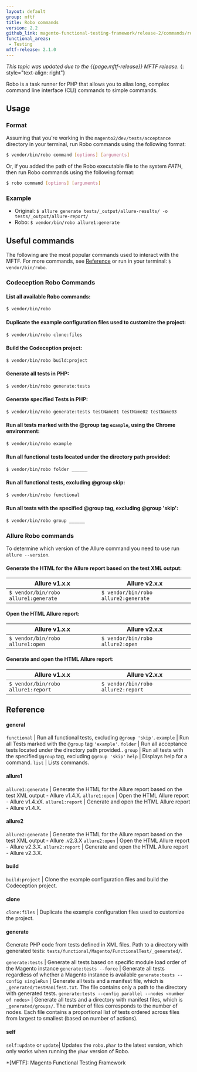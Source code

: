 ```yaml
---
layout: default
group: mftf
title: Robo commands
version: 2.2
github_link: magento-functional-testing-framework/release-2/commands/robo.md
functional_areas:
 - Testing
mftf-release: 2.1.0
---
```


_This topic was updated due to the {{page.mftf-release}} MFTF release._
{: style="text-align: right"}

Robo is a task runner for PHP that allows you to alias long, complex command line interface (CLI) commands to simple commands.

## Usage

### Format

Assuming that you're working in the `magento2/dev/tests/acceptance` directory in your terminal, run Robo commands using the following format:

```bash
$ vendor/bin/robo command [options] [arguments]
```

Or, if you added the path of the Robo executable file to the system *PATH*, then run Robo commands using the following format:

```bash
$ robo command [options] [arguments]
```

### Example

* Original: `$ allure generate tests/_output/allure-results/ -o tests/_output/allure-report/`
* Robo: `$ vendor/bin/robo allure1:generate`

## Useful commands

The following are the most popular commands used to interact with the MFTF. For more commands, see [Reference] or run in your terminal: `$ vendor/bin/robo`.

### Codeception Robo Commands

#### List all available Robo commands:

```bash
$ vendor/bin/robo
```

#### Duplicate the example configuration files used to customize the project:

```bash
$ vendor/bin/robo clone:files
```

#### Build the Codeception project:

```bash
$ vendor/bin/robo build:project
```

#### Generate all tests in PHP:

```bash
$ vendor/bin/robo generate:tests
```
#### Generate specified Tests in PHP:

```bash
$ vendor/bin/robo generate:tests testName01 testName02 testName03
```

#### Run all tests marked with the @group tag `example`, using the Chrome environment:

```bash
$ vendor/bin/robo example
```

#### Run all functional tests located under the directory path provided:

```bash
$ vendor/bin/robo folder ______
```

#### Run all functional tests, excluding @group skip:

```bash
$ vendor/bin/robo functional
```

#### Run all tests with the specified @group tag, excluding @group 'skip':

```bash
$ vendor/bin/robo group ______
```
  
### Allure Robo commands

To determine which version of the Allure command you need to use run `allure --version`.

#### Generate the HTML for the Allure report based on the test XML output:

Allure v1.x.x | Allure v2.x.x
---|---
`$ vendor/bin/robo allure1:generate` | `$ vendor/bin/robo allure2:generate`

#### Open the HTML Allure report:

Allure v1.x.x | Allure v2.x.x
---|---
`$ vendor/bin/robo allure1:open` | `$ vendor/bin/robo allure2:open`

#### Generate and open the HTML Allure report:

Allure v1.x.x | Allure v2.x.x
---|---
`$ vendor/bin/robo allure1:report` | `$ vendor/bin/robo allure2:report`

## Reference

#### general

`functional`      | Run all functional tests, excluding `@group 'skip'`.
`example`          | Run all Tests marked with the `@group` tag `'example'`.
`folder`        | Run all acceptance tests located under the directory path provided..
`group`         | Run all tests with the specified `@group` tag, excluding `@group 'skip'`
`help`             | Displays help for a command.
`list`             | Lists commands.
  
#### allure1

`allure1:generate`  | Generate the HTML for the Allure report based on the test XML output - Allure v1.4.X.
`allure1:open`    | Open the HTML Allure report - Allure v1.4.xX.
`allure1:report`   | Generate and open the HTML Allure report - Allure v1.4.X.

#### allure2

`allure2:generate` | Generate the HTML for the Allure report based on the test XML output - Allure .v2.3.X
`allure2:open`      | Open the HTML Allure report - Allure v2.3.X.
`allure2:report`   | Generate and open the HTML Allure report - Allure v2.3.X.
  
#### build
 
`build:project`     | Clone the example configuration files and build the Codeception project.

#### clone
  
`clone:files`       | Duplicate the example configuration files used to customize the project.

#### generate

Generate PHP code from tests defined in XML files.
Path to a directory with generated tests:  `tests/functional/Magento/FunctionalTest/_generated/`.

`generate:tests`   | Generate all tests based on specific module load order of the Magento instance
`generate:tests --force`   | Generate all tests regardless of whether a Magento instance is available
`generate:tests --config singleRun`   | Generate all tests and a manifest file, which is `_generated/testManifest.txt`. The file contains only a path to the directory with generated tests. 
`generate:tests --config parallel --nodes <number of nodes>`   | Generate all tests and a directory with manifest files, which is `_generated/groups/`. The number of files corresponds to the number of nodes. Each file contains a proportional list of tests ordered across files from largest to smallest (based on number of actions).

#### self

`self:update` or `update`| Updates the `robo.phar` to the latest version, which only works when running the `phar` version of Robo.

<!-- LINK DEFINITIONS -->

[Reference]: #reference

<!-- Abbreviations -->

*[MFTF]: Magento Functional Testing Framework
